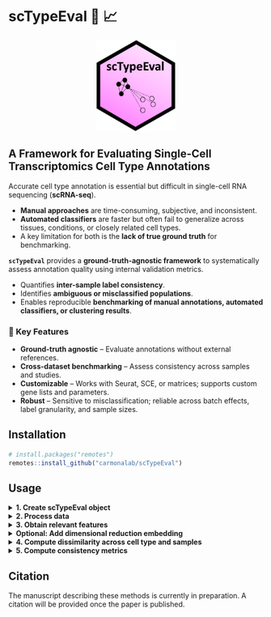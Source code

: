 # scTypeEval :microscope: :chart_with_upwards_trend:

<p align="center">

<img src="docs/scTypeEval_logo.png" height="180"/>

</p>

## A Framework for Evaluating Single-Cell Transcriptomics Cell Type Annotations


Accurate cell type annotation is essential but difficult in single-cell RNA sequencing (**scRNA-seq**).  
- **Manual approaches** are time-consuming, subjective, and inconsistent.  
- **Automated classifiers** are faster but often fail to generalize across tissues, conditions, or closely related cell types.  
- A key limitation for both is the **lack of true ground truth** for benchmarking.  

**`scTypeEval`** provides a **ground-truth-agnostic framework** to systematically assess annotation quality using internal validation metrics.  
- Quantifies **inter-sample label consistency**.  
- Identifies **ambiguous or misclassified populations**.  
- Enables reproducible **benchmarking of manual annotations, automated classifiers, or clustering results**.  

### :key: Key Features  

- **Ground-truth agnostic** – Evaluate annotations without external references.  
- **Cross-dataset benchmarking** – Assess consistency across samples and studies.  
- **Customizable** – Works with Seurat, SCE, or matrices; supports custom gene lists and parameters.  
- **Robust** – Sensitive to misclassification; reliable across batch effects, label granularity, and sample sizes.  

## Installation

``` r
# install.packages("remotes")
remotes::install_github("carmonalab/scTypeEval")
```


## Usage

<details>
<summary><strong>1. Create scTypeEval object</strong></summary>

`scTypeEval` objects accept either a count matrix (rows as genes and columns as cells) and its corresponding metadata, a Seurat object, or a SingleCellExperiment (SCE) object. Metadata is expected to contain annotation labels and sample identifiers.

```r
library(scTypeEval)

# From count matrix and metadata dataframe
sceval <- create.scTypeEval(matrix = count_matrix,
                           metadata = metadata)

# From Seurat object
sceval <- create.scTypeEval(seurat_obj)

# From SCE object
sceval <- create.scTypeEval(sce)
```
</details>


<details>
<summary><strong>2. Process data </strong></summary> 

Process and normalize data stored in an `scTypeEval` object. 

This step aggregates, filters, and normalizes the count matrix, storing results as `DataAssay` objects for single-cell and pseudobulk data.  

```r
# Run data processing on an scTypeEval object
sceval <- Run.ProcessingData(
  scTypeEval = sceval,
  ident = "celltype",        # column in metadata defining identities (e.g. cell type)
  sample = "patient_id",     # column in metadata defining sample IDs
  min.samples = 5,           # minimum samples required to retain a cell type
  min.cells = 10,            # minimum cells required per sample-celltype
)
```

</details>


<details>
<summary><strong>3. Obtain relevant features</strong></summary> 

Extract relevant features such as **highly variable genes (HVGs)** and **cell type marker genes**, or add custom gene lists.
Dissimilarity and subsequently consistency will be evaluated using these features.

```r
# Identify highly variable genes (HVGs)
sceval <- Run.HVG(
  scTypeEval = sceval,
  var.method = "scran",   # method to compute HVGs
  ngenes = 2000,          # number of HVGs to retain
  sample = TRUE   # whether to perform sample-level blocking
)

# Identify marker genes per cell type
sceval <- Run.GeneMarkers(
  scTypeEval = sceval,
  method = "scran.findMarkers", # supported: scran.findMarkers
  ngenes.celltype = 50          # max markers per cell type
)
```

Custom gene list may be also added using `add.GeneList()`.

</details>


<details>
<summary><strong>Optional: Add dimensional reduction embedding</strong></summary> 


Consistency metrics can be measured directly on relevant features selected earlier.  
However, for most methods, their computation in a **low-dimensional space** (e.g., PCA) speeds up the process while yielding very similar results.  

```r
sceval <- Run.PCA(
  scTypeEval = sceval,
  ndim = 30          # number of PCs
)
```

Alternatively, you can insert pre-computed embeddings (e.g., PCA, UMAP, t-SNE) using `add.DimReduction()`.


</details>


<details>
<summary><strong>4. Compute dissimilarity across cell type and samples</strong></summary> 

The function `Run.Dissimilarity()` computes pairwise dissimilarities between cell types across samples stored in a `scTypeEval` object.  
You can choose among several strategies depending on whether you want to compare **cell type pseudobulk profiles**, **cell type single-cell distributions**, or **classification-based matches**.  

**Available methods include:**
- **`Pseudobulk:<distance>`** – computes distances between pseudobulk gene expression profiles.  
  Supported distances: *euclidean*, *cosine*, *pearson*.  
- **`WasserStein`** – computes Wasserstein distances between distributions of cells.  
- **`BestHit:<method>`** – matches cells across groups using a classifier and computes dissimilarities.  
  Supported methods: *Match*, *Score*.  

By default, if `reduction = TRUE`, dissimilarity is computed on dimensional reduction embeddings (e.g. PCA).  
Set `reduction = FALSE` to instead compute dissimilarities on processed expression data.  


```r
# Euclidean distance based on pseudobulk aggregation
sceval <- Run.Dissimilarity(sceval,
                       method = "Pseudobulk:Euclidean",
                       reduction = FALSE) # whether to compute dissimilarities in low dimensional space

# Wasserstein distance on embeddings
sceval <- Run.Dissimilarity(sceval,
                       method = "WasserStein",
                       reduction = TRUE)

# BestHit Match using SingleR classifier
sceval <- Run.Dissimilarity(sceval,
                       method = "BestHit:Match",
                       BestHit.classifier = "SingleR")
```

<details>
<summary>Visualize dissimilarity matrix</summary>

The function `plot.Heatmap()` visualizes dissimilarity matrices stored in a scTypeEval object as annotated heatmaps.
This produces a ggplot2 heatmap with cell types grouped and optionally ordered by similarity or consistency.

```r
plot.Heatmap(sceval,
            dissimilarity.slot = "BestHit:Match",
            sort.consistency = "silhouette",
            sort.similarity = "Pseudobulk:Euclidean")
```

<p align="center">

<img src="docs/dissimilarity_heatmap.png" height="500"/>

</p>

</details>

</details>

<details>
<summary><strong>5. Compute consistency metrics</strong></summary> 

Evaluate inter-sample label consistency.

<details>
<summary>Consistency Metrics</summary>

`scTypeEval` supports a range of **internal validation metrics** to evaluate cell type annotation quality without external ground truth:

- **silhouette** – standard cohesion/separation score per cell type
- **2label.silhouette** – silhouette variant comparing "own type" vs. all others
- **NeighborhoodPurity** – fraction of K nearest neighbors sharing the same cell type
- **ward.PropMatch** – proportion of a cell type in its dominant cluster (Ward-based)
- **Orbital.medoid** – fraction of cells closer to their medoid than any other type’s medoid
- **Average.similarity** – within-cell type similarity relative to other types

Higher values indicate stronger internal consistency. Metrics can be computed per dissimilarity assay for downstream comparison across cell types, metrics, and methods.

</details>

``` r
consis <- get.Consistency(scTypeEval,
                          dissimilarity.slot = "Pseudobulk:Euclidean", # indicate in which dissimilarity space compute metrics
                          Consistency.metric = "silhouette" # choose consistency metric
                          )
```

Example of results table:

| celltype    | measure     | consistency.metric | dissimilarity_method     | ident     |
|------------|------------|------------------|------------------------|-----------|
| CD4.Tn     | -0.03104529 | silhouette       | Pseudobulk:Euclidean   | celltype  |
| CD4.Tstr   | -0.01739486 | silhouette       | Pseudobulk:Euclidean   | celltype  |
| CD4.Tfh    | 0.01741703  | silhouette       | Pseudobulk:Euclidean   | celltype  |
| CD4.Tcm    | 0.04147180  | silhouette       | Pseudobulk:Euclidean   | celltype  |
| CD8.t.Teff | 0.04487724  | silhouette       | Pseudobulk:Euclidean   | celltype  |
| CD4.Tctl   | 0.10953912  | silhouette       | Pseudobulk:Euclidean   | celltype  |
| CD8.Teff   | 0.09775360  | silhouette       | Pseudobulk:Euclidean   | celltype  |
| CD8.Tcm    | 0.10451983  | silhouette       | Pseudobulk:Euclidean   | celltype  |
| CD8.Tn     | 0.13723062  | silhouette       | Pseudobulk:Euclidean   | celltype  |
| CD8.Tstr   | 0.15740846  | silhouette       | Pseudobulk:Euclidean   | celltype  |
| CD4.Th17   | 0.24654894  | silhouette       | Pseudobulk:Euclidean   | celltype  |
| CD8.Tex    | 0.27483708  | silhouette       | Pseudobulk:Euclidean   | celltype  |
| CD4.Treg   | 0.26537602  | silhouette       | Pseudobulk:Euclidean   | celltype  |



</details>


## Citation  

The manuscript describing these methods is currently in preparation. A citation will be provided once the paper is published.  

